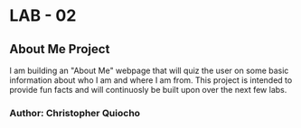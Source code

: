 # LAB - 02

## About Me Project

I am building an "About Me" webpage that will quiz the user on some basic information about who I am and where I am from. This project is intended to provide fun facts and will continuosly be built upon over the next few labs.

### Author: Christopher Quiocho


